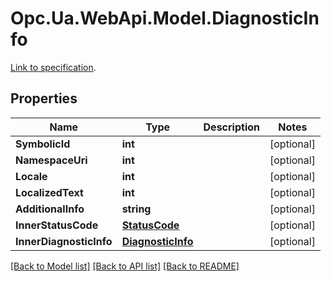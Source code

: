 # Opc.Ua.WebApi.Model.DiagnosticInfo
[Link to specification](https://reference.opcfoundation.org/Core/Part4/v105/docs/7.12).

## Properties

Name | Type | Description | Notes
------------ | ------------- | ------------- | -------------
**SymbolicId** | **int** |  | [optional] 
**NamespaceUri** | **int** |  | [optional] 
**Locale** | **int** |  | [optional] 
**LocalizedText** | **int** |  | [optional] 
**AdditionalInfo** | **string** |  | [optional] 
**InnerStatusCode** | [**StatusCode**](StatusCode.md) |  | [optional] 
**InnerDiagnosticInfo** | [**DiagnosticInfo**](DiagnosticInfo.md) |  | [optional] 

[[Back to Model list]](../README.md#documentation-for-models) [[Back to API list]](../README.md#documentation-for-api-endpoints) [[Back to README]](../README.md)

